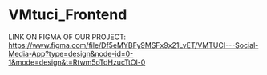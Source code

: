 # VMtuci_Frontend
LINK ON FIGMA OF OUR PROJECT: https://www.figma.com/file/Df5eMYBFy9MSFx9x21LvET/VMTUCI---Social-Media-App?type=design&node-id=0-1&mode=design&t=Rtwm5oTdHzucTtOl-0
